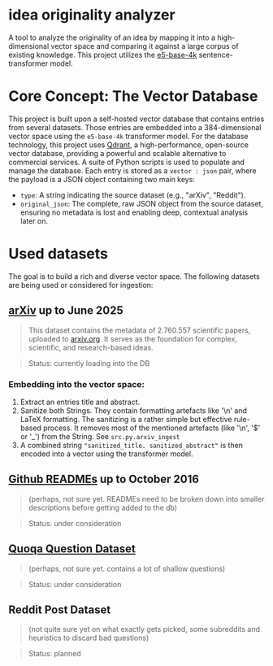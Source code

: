 # idea originality analyzer
A tool to analyze the originality of an idea by mapping it into a high-dimensional vector space and comparing it against a large corpus of existing knowledge. This project utilizes the [e5-base-4k](https://huggingface.co/dwzhu/e5-base-4k) sentence-transformer model.

# Core Concept: The Vector Database
This project is built upon a self-hosted vector database that contains entries from several datasets. Those entries are embedded into a 384-dimensional vector space using the `e5-base-4k` transformer model.
For the database technology, this project uses [Qdrant](https://github.com/qdrant/qdrant), a high-performance, open-source vector database, providing a powerful and scalable alternative to commercial services.
A suite of Python scripts is used to populate and manage the database.
Each entry is stored as a `vector : json` pair, where the payload is a JSON object containing two main keys:
-   `type`: A string indicating the source dataset (e.g., "arXiv", "Reddit").
-   `original_json`: The complete, raw JSON object from the source dataset, ensuring no metadata is lost and enabling deep, contextual analysis later on.

# Used datasets
The goal is to build a rich and diverse vector space. The following datasets are being used or considered for ingestion:

## [arXiv](https://www.kaggle.com/datasets/Cornell-University/arxiv) up to June 2025
  > This dataset contains the metadata of 2.760.557 scientific papers, uploaded to [arxiv.org](https://arxiv.org/). It serves as the foundation for complex, scientific, and research-based ideas.

  > Status: currently loading into the DB 
### Embedding into the vector space:
  1. Extract an entries title and abstract.
  2. Sanitize both Strings. They contain formatting artefacts like '\n' and LaTeX formatting. The sanitizing is a rather simple but effective rule-based process. It removes most of the mentioned artefacts (like '\n', '$' or '_') from the String. See `src.py.arxiv_ingest` 
  3. A combined string `"sanitized_title. sanitized_abstract"` is then encoded into a vector using the transformer model.

## [Github READMEs](https://zenodo.org/records/285419) up to October 2016
  > (perhaps, not sure yet. READMEs need to be broken down into smaller descriptions before getting added to the db)
  
  > Status: under consideration
## [Quoqa Question Dataset](https://www.kaggle.com/datasets/quora/question-pairs-dataset) 
  > (perhaps, not sure yet. contains a lot of shallow questions)
  
  > Status: under consideration
## Reddit Post Dataset 
  > (not quite sure yet on what exactly gets picked, some subreddits and heuristics to discard bad questions)
  
  > Status: planned
